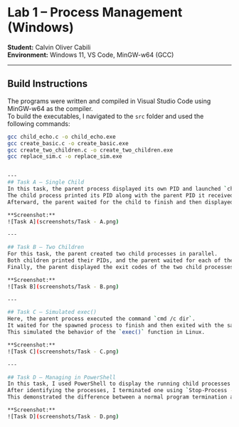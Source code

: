 # Lab 1 – Process Management (Windows)

**Student:** Calvin Oliver Cabili  
**Environment:** Windows 11, VS Code, MinGW-w64 (GCC)

---

## Build Instructions
The programs were written and compiled in Visual Studio Code using MinGW-w64 as the compiler.  
To build the executables, I navigated to the `src` folder and used the following commands:

```bash
gcc child_echo.c -o child_echo.exe
gcc create_basic.c -o create_basic.exe
gcc create_two_children.c -o create_two_children.exe
gcc replace_sim.c -o replace_sim.exe


---
## Task A – Single Child
In this task, the parent process displayed its own PID and launched `child_echo.exe`. 
The child process printed its PID along with the parent PID it received as an argument.  
Afterward, the parent waited for the child to finish and then displayed the child’s exit code.  

**Screenshot:**  
![Task A](screenshots/Task - A.png)

---

## Task B – Two Children
For this task, the parent created two child processes in parallel.  
Both children printed their PIDs, and the parent waited for each of them to complete.  
Finally, the parent displayed the exit codes of the two child processes.  

**Screenshot:**  
![Task B](screenshots/Task - B.png)

---

## Task C – Simulated exec()
Here, the parent process executed the command `cmd /c dir`.  
It waited for the spawned process to finish and then exited with the same exit code.  
This simulated the behavior of the `exec()` function in Linux.  

**Screenshot:**  
![Task C](screenshots/Task - C.png)

---

## Task D – Managing in PowerShell
In this task, I used PowerShell to display the running child processes with the command `Get-Process child_echo`.  
After identifying the processes, I terminated one using `Stop-Process -Id <PID>`.  
This demonstrated the difference between a normal program termination and a forced termination.  

**Screenshot:**  
![Task D](screenshots/Task - D.png)